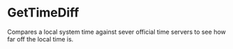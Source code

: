 # GetTimeDiff
Compares a local system time against sever official time servers to see how far off the local time is.
